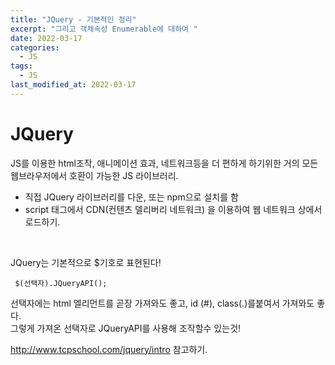 ```yaml
---
title: "JQuery - 기본적인 정리"
excerpt: "그리고 객체속성 Enumerable에 대하여 "
date: 2022-03-17
categories:
  - JS
tags:
  - JS
last_modified_at: 2022-03-17
---
```


# JQuery

JS를 이용한 html조작, 애니메이션 효과, 네트워크등을 더 편하게 하기위한 거의 모든 웹브라우저에서 호환이 가능한 JS 라이브러리.

- 직접 JQuery 라이브러리를 다운, 또는 npm으로 설치를 함
- script 태그에서 CDN(컨텐츠 델리버리 네트워크) 을 이용하여 웹 네트워크 상에서 로드하기.

<br>

JQuery는 기본적으로 $기호로 표현된다!

```
 $(선택자).JQueryAPI();
```

선택자에는 html 엘리먼트를 곧장 가져와도 좋고, id (#), class(.)를붙여서 가져와도 좋다.  
그렇게 가져온 선택자로 JQueryAPI를 사용해 조작할수 있는것!
<br>

http://www.tcpschool.com/jquery/intro 참고하기.
